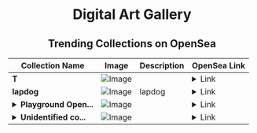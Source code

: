 <div align="center">

# Digital Art Gallery

## Trending Collections on OpenSea

| Collection Name                       | Image                                                                                     | Description                       | OpenSea Link                                                                                          |
|---------------------------------------|-------------------------------------------------------------------------------------------|-----------------------------------|--------------------------------------------------------------------------------------------------------|
| **T** | ![Image](https://i.seadn.io/s/raw/files/996913debefdf1bfb635c222ad2c92ea.jpg?w=500&auto=format?w=200&auto=format) |  | <details><summary>Link</summary>[T](https://opensea.io/collection/t-2584)</details> |
| **lapdog** | ![Image](https://i.seadn.io/s/raw/files/d444fb464e780597006f3febe893c16d.png?w=500&auto=format?w=200&auto=format) | lapdog | <details><summary>Link</summary>[lapdog](https://opensea.io/collection/lapdog-4)</details> |
| **<details><summary>Playground Open...</summary>Playground Open Ticketing Ecosystem Event 13062</details>** | ![Image](https://i.seadn.io/s/raw/files/ad4b567b5e819f5eb9dc8588aeb6896f.png?w=500&auto=format?w=200&auto=format) |  | <details><summary>Link</summary>[Playground Open Ticketing Ecosystem Event 13062](https://opensea.io/collection/playground-open-ticketing-ecosystem-event-13062)</details> |
| **<details><summary>Unidentified co...</summary>Unidentified contract d7484165-4b50-4868-a608-b74095b49027</details>** | ![Image](https://i.seadn.io/s/raw/files/a837708742ad8afcb35eb60ba787976d.jpg?w=500&auto=format?w=200&auto=format) |  | <details><summary>Link</summary>[Unidentified contract d7484165-4b50-4868-a608-b74095b49027](https://opensea.io/collection/unidentified-contract-d7484165-4b50-4868-a608-b740)</details> |

</div>